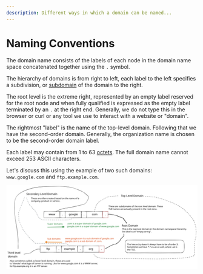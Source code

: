 ```yaml
---
description: Different ways in which a domain can be named...
---
```


# Naming Conventions

The domain name consists of the labels of each node in the domain name space concatenated together using the  `.` symbol.

The hierarchy of domains is from right to left, each label to the left specifies a subdivision, or [subdomain](https://en.wikipedia.org/wiki/Subdomain) of the domain to the right.&#x20;

The root level is the extreme right, represented by an empty label reserved for the root node and when fully qualified is expressed as the empty label terminated by an `.` at the right end. Generally, we do not type this in the browser or curl or any tool we use to interact with a website or "domain".

The rightmost "label" is the name of the top-level domain. Following that we have the second-order domain. Generally, the organization name is chosen to be the second-order domain label.

Each label may contain from 1 to 63 [octets](https://en.wikipedia.org/wiki/Octet\_\(computing\)). The full domain name cannot exceed 253 ASCII characters.

Let's discuss this using the example of two such domains:\
`www.google.com` and  `ftp.example.com`.

<img src="../../.gitbook/assets/file.excalidraw.svg" alt="" class="gitbook-drawing">
